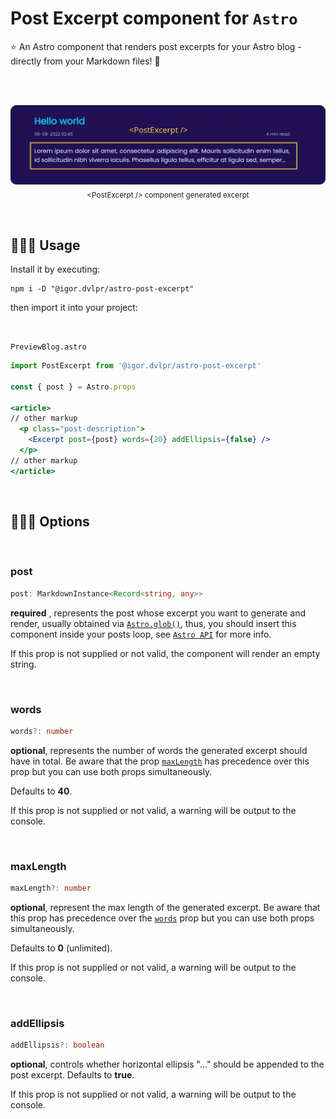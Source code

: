 # Post Excerpt component for `Astro`

⭐ An Astro component that renders post excerpts for your Astro blog - directly from your Markdown files! 🚀

<br>
<br>

<p align="center">
<img src="https://raw.githubusercontent.com/igorskyflyer/npm-astro-post-excerpt/main/assets/demo.png" alt="Generated post excerpt">
<br>
<sub>&lt;PostExcerpt /&gt; component generated excerpt</sub>
</p>

<br>

## 🕵🏼‍♂️ Usage

Install it by executing:

```shell
npm i -D "@igor.dvlpr/astro-post-excerpt"
```

then import it into your project:

<br>

`PreviewBlog.astro`

```jsx
import PostExcerpt from '@igor.dvlpr/astro-post-excerpt'

const { post } = Astro.props

<article>
// other markup
  <p class="post-description">
    <Excerpt post={post} words={20} addEllipsis={false} />
  </p>
// other markup
</article>
```

<br>

## 🤹🏼‍♂️ Options

<br>

### post

```ts
post: MarkdownInstance<Record<string, any>>
```

**required** , represents the post whose excerpt you want to generate and render, usually obtained via [`Astro.glob()`](https://docs.astro.build/en/reference/api-reference/#astroglob), thus, you should insert this component inside your posts loop, see [`Astro API`](https://docs.astro.build/en/reference/api-reference/) for more info.

If this prop is not supplied or not valid, the component will render an empty string.

<br>

### words

```ts
words?: number
```

**optional**, represents the number of words the generated excerpt should have in total. Be aware that the prop [`maxLength`](#maxlength) has precedence over this prop but you can use both props simultaneously.

Defaults to **40**.

If this prop is not supplied or not valid, a warning will be output to the console.

<br>

### maxLength

```ts
maxLength?: number
```

**optional**, represent the max length of the generated excerpt. Be aware that this prop has precedence over the [`words`](#words) prop but you can use both props simultaneously.

Defaults to **0** (unlimited).

If this prop is not supplied or not valid, a warning will be output to the console.

 <br>

### addEllipsis

```ts
addEllipsis?: boolean
```

**optional**, controls whether horizontal ellipsis "…" should be appended to the post excerpt. Defaults to **true**.

If this prop is not supplied or not valid, a warning will be output to the console.

